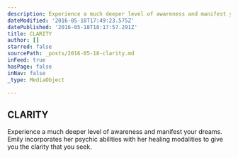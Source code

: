 ```yaml
---
description: Experience a much deeper level of awareness and manifest your dreams. Emily incorporates her psychic abilities with her healing modalities to give you the clarity that you seek.
dateModified: '2016-05-18T17:49:23.575Z'
datePublished: '2016-05-18T18:17:57.291Z'
title: CLARITY
author: []
starred: false
sourcePath: _posts/2016-05-18-clarity.md
inFeed: true
hasPage: false
inNav: false
_type: MediaObject

---
```

<article style=""><h1>CLARITY</h1></article>

Experience a much deeper level of awareness and manifest your dreams. Emily incorporates her psychic abilities with her healing modalities to give you the clarity that you seek.